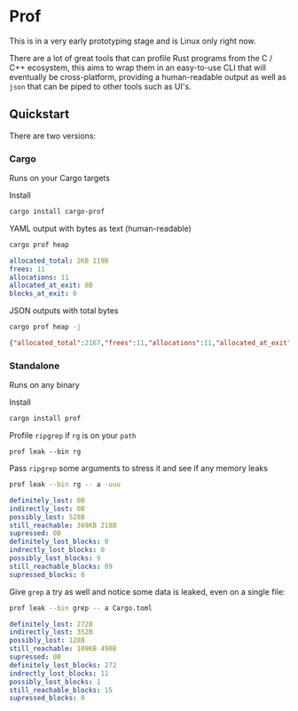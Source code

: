 # Prof
This is in a very early prototyping stage and is Linux only right now.

There are a lot of great tools that can profile Rust programs from the C / C++ ecosystem, this aims to wrap them in an easy-to-use CLI that will eventually be cross-platform, providing a human-readable output as well as `json` that can be piped to other tools such as UI's.

## Quickstart

There are two versions:

### Cargo
Runs on your Cargo targets

Install
```bash
cargo install cargo-prof
``` 
YAML output with bytes as text (human-readable)
```bash
cargo prof heap
```
```yaml
allocated_total: 2KB 119B
frees: 11
allocations: 11
allocated_at_exit: 0B
blocks_at_exit: 0
```
JSON outputs with total bytes
```bash
cargo prof heap -j
```
```json
{"allocated_total":2167,"frees":11,"allocations":11,"allocated_at_exit":0,"blocks_at_exit":0}
```

### Standalone
Runs on any binary

Install
```bash
cargo install prof
```

Profile `ripgrep` if `rg` is on your `path`
```
prof leak --bin rg
```

Pass `ripgrep` some arguments to stress it and see if any memory leaks 
```bash
prof leak --bin rg -- a -uuu
```
```yaml
definitely_lost: 0B
indirectly_lost: 0B
possibly_lost: 528B
still_reachable: 369KB 218B
supressed: 0B
definitely_lost_blocks: 0
indrectly_lost_blocks: 0
possibly_lost_blocks: 9
still_reachable_blocks: 89
supressed_blocks: 0
```

Give `grep` a try as well and notice some data is leaked, even on a single file: 
```bash
prof leak --bin grep -- a Cargo.toml 
```
```yaml
definitely_lost: 272B
indirectly_lost: 352B
possibly_lost: 128B
still_reachable: 109KB 490B
supressed: 0B
definitely_lost_blocks: 272
indrectly_lost_blocks: 11
possibly_lost_blocks: 1
still_reachable_blocks: 15
supressed_blocks: 0
```
